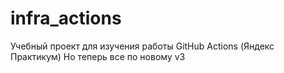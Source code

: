 # infra_actions
Учебный проект для изучения работы GitHub Actions (Яндекс Практикум)
Но теперь все по новому v3